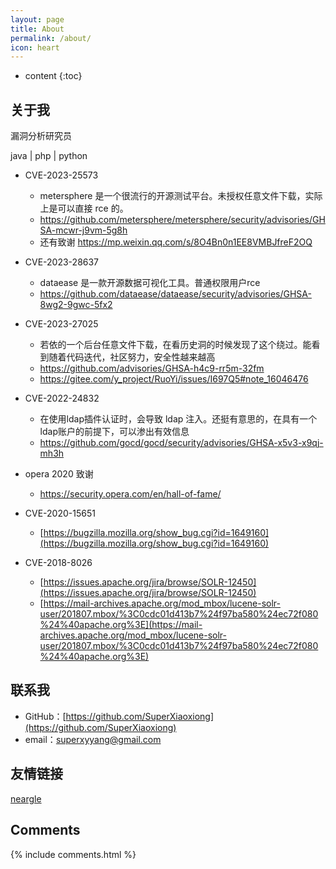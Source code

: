 ```yaml
---
layout: page
title: About
permalink: /about/
icon: heart
---
```

* content
{:toc}

## 关于我

漏洞分析研究员

 java | php | python

* CVE-2023-25573

  * metersphere 是一个很流行的开源测试平台。未授权任意文件下载，实际上是可以直接 rce 的。
  * https://github.com/metersphere/metersphere/security/advisories/GHSA-mcwr-j9vm-5g8h
  * 还有致谢 https://mp.weixin.qq.com/s/8O4Bn0n1EE8VMBJfreF2OQ
* CVE-2023-28637

  * dataease 是一款开源数据可视化工具。普通权限用户rce
  * https://github.com/dataease/dataease/security/advisories/GHSA-8wg2-9gwc-5fx2
* CVE-2023-27025

  * 若依的一个后台任意文件下载，在看历史洞的时候发现了这个绕过。能看到随着代码迭代，社区努力，安全性越来越高
  * https://github.com/advisories/GHSA-h4c9-rr5m-32fm
  * https://gitee.com/y_project/RuoYi/issues/I697Q5#note_16046476
* CVE-2022-24832

  * 在使用ldap插件认证时，会导致 ldap 注入。还挺有意思的，在具有一个ldap账户的前提下，可以渗出有效信息
  * https://github.com/gocd/gocd/security/advisories/GHSA-x5v3-x9qj-mh3h
* opera 2020 致谢

  * https://security.opera.com/en/hall-of-fame/
* CVE-2020-15651

  * [https://bugzilla.mozilla.org/show_bug.cgi?id=1649160](https://bugzilla.mozilla.org/show_bug.cgi?id=1649160)
* CVE-2018-8026

  * [https://issues.apache.org/jira/browse/SOLR-12450](https://issues.apache.org/jira/browse/SOLR-12450)
  * [https://mail-archives.apache.org/mod_mbox/lucene-solr-user/201807.mbox/%3C0cdc01d413b7%24f97ba580%24ec72f080%24%40apache.org%3E](https://mail-archives.apache.org/mod_mbox/lucene-solr-user/201807.mbox/%3C0cdc01d413b7%24f97ba580%24ec72f080%24%40apache.org%3E)

## 联系我

* GitHub：[https://github.com/SuperXiaoxiong](https://github.com/SuperXiaoxiong)
* email：superxyyang@gmail.com

## 友情链接

[neargle](http://blog.neargle.com/)

## Comments

{% include comments.html %}
